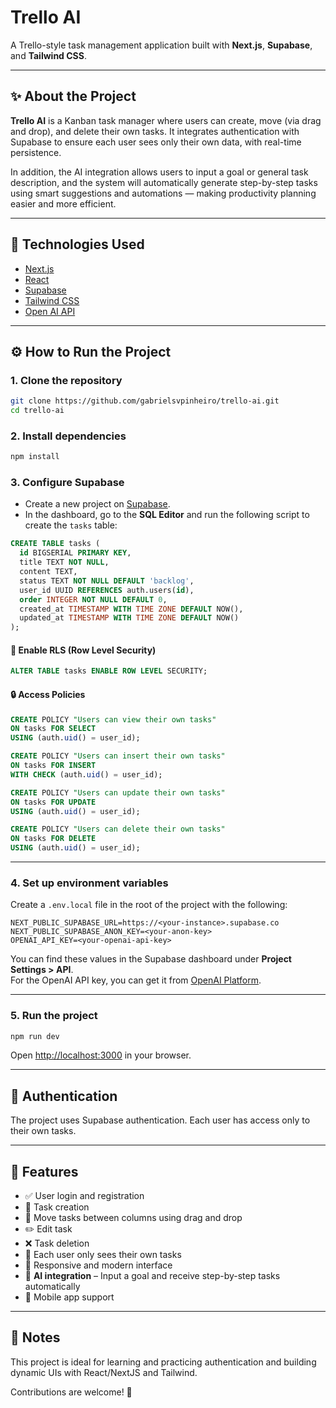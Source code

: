# Trello AI

A Trello-style task management application built with **Next.js**, **Supabase**, and **Tailwind CSS**.

---

## ✨ About the Project

**Trello AI** is a Kanban task manager where users can create, move (via drag and drop), and delete their own tasks. It integrates authentication with Supabase to ensure each user sees only their own data, with real-time persistence.

In addition, the AI integration allows users to input a goal or general task description, and the system will automatically generate step-by-step tasks using smart suggestions and automations — making productivity planning easier and more efficient.

---

## 🚀 Technologies Used

* [Next.js](https://nextjs.org/)
* [React](https://react.dev/)
* [Supabase](https://supabase.com/)
* [Tailwind CSS](https://tailwindcss.com/)
* [Open AI API](https://openai.com/api/)

---

## ⚙️ How to Run the Project

### 1. Clone the repository

```bash
git clone https://github.com/gabrielsvpinheiro/trello-ai.git
cd trello-ai
```

### 2. Install dependencies

```bash
npm install
```

### 3. Configure Supabase

* Create a new project on [Supabase](https://supabase.com/).
* In the dashboard, go to the **SQL Editor** and run the following script to create the `tasks` table:

```sql
CREATE TABLE tasks (
  id BIGSERIAL PRIMARY KEY,
  title TEXT NOT NULL,
  content TEXT,
  status TEXT NOT NULL DEFAULT 'backlog',
  user_id UUID REFERENCES auth.users(id),
  order INTEGER NOT NULL DEFAULT 0,
  created_at TIMESTAMP WITH TIME ZONE DEFAULT NOW(),
  updated_at TIMESTAMP WITH TIME ZONE DEFAULT NOW()
);
```

#### 🔐 Enable RLS (Row Level Security)

```sql
ALTER TABLE tasks ENABLE ROW LEVEL SECURITY;
```

#### 🔒 Access Policies

```sql
CREATE POLICY "Users can view their own tasks"
ON tasks FOR SELECT
USING (auth.uid() = user_id);

CREATE POLICY "Users can insert their own tasks"
ON tasks FOR INSERT
WITH CHECK (auth.uid() = user_id);

CREATE POLICY "Users can update their own tasks"
ON tasks FOR UPDATE
USING (auth.uid() = user_id);

CREATE POLICY "Users can delete their own tasks"
ON tasks FOR DELETE
USING (auth.uid() = user_id);
```

---

### 4. Set up environment variables

Create a `.env.local` file in the root of the project with the following:

```
NEXT_PUBLIC_SUPABASE_URL=https://<your-instance>.supabase.co
NEXT_PUBLIC_SUPABASE_ANON_KEY=<your-anon-key>
OPENAI_API_KEY=<your-openai-api-key>
```

You can find these values in the Supabase dashboard under **Project Settings > API**.  
For the OpenAI API key, you can get it from [OpenAI Platform](https://platform.openai.com/api-keys).

---

### 5. Run the project

```bash
npm run dev
```

Open [http://localhost:3000](http://localhost:3000) in your browser.

---

## 👤 Authentication

The project uses Supabase authentication. Each user has access only to their own tasks.

---

## 📝 Features

* ✅ User login and registration  
* 📝 Task creation  
* 🔄 Move tasks between columns using drag and drop  
* ✏️ Edit task  
* ❌ Task deletion  
* 🔐 Each user only sees their own tasks  
* 📱 Responsive and modern interface  
* 🤖 **AI integration** – Input a goal and receive step-by-step tasks automatically  
* 📱 Mobile app support  

---

## 📌 Notes

This project is ideal for learning and practicing authentication and building dynamic UIs with React/NextJS and Tailwind.

Contributions are welcome! 🚀
